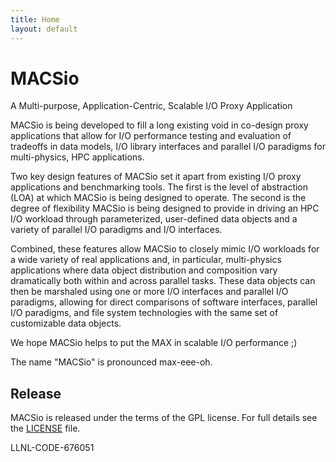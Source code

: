 ```yaml
---
title: Home
layout: default
---
```


# MACSio

A Multi-purpose, Application-Centric, Scalable I/O Proxy Application

MACSio is being developed to fill a long existing void in co-design
proxy applications that allow for I/O performance testing and evaluation
of tradeoffs in data models, I/O library interfaces and parallel I/O
paradigms for multi-physics, HPC applications.

Two key design features of MACSio set it apart from existing I/O proxy
applications and benchmarking tools. The first is the level of abstraction
(LOA) at which MACSio is being designed to operate. The second is the
degree of flexibility MACSio is being designed to provide in driving an
HPC I/O workload through parameterized, user-defined data objects and a
variety of parallel I/O paradigms and I/O interfaces.

Combined, these features allow MACSio to closely mimic I/O workloads for
a wide variety of real applications and, in particular, multi-physics
applications where data object distribution and composition vary
dramatically both within and across parallel tasks. These data objects
can then be marshaled using one or more I/O interfaces and parallel I/O
paradigms, allowing for direct comparisons of software interfaces,
parallel I/O paradigms, and file system technologies with the same set
of customizable data objects.

We hope MACSio helps to put the MAX in scalable I/O performance ;)

The name "MACSio" is pronounced max-eee-oh.

## Release

MACSio is released under the terms of the GPL license. For full details
see the [LICENSE](https://github.com/LLNL/MACSio/blob/master/LICENSE) file.

LLNL-CODE-676051
